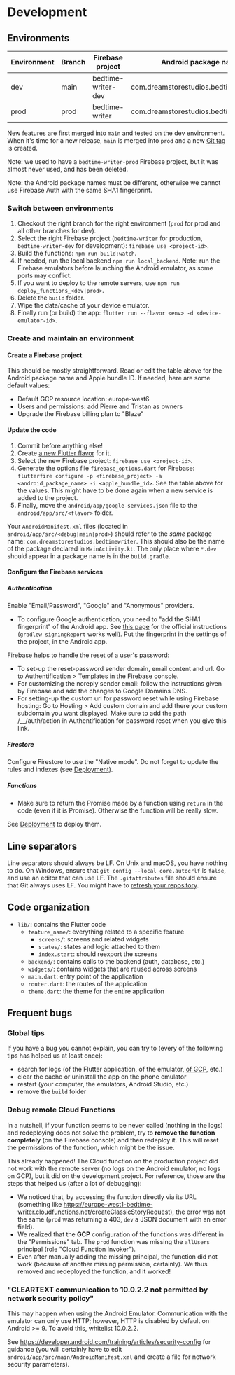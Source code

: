 # Development

## Environments

| Environment | Branch | Firebase project   | Android package name                    | Apple bundle ID                         |
|-------------|--------|--------------------|-----------------------------------------|-----------------------------------------|
| dev         | main   | bedtime-writer-dev | com.dreamstorestudios.bedtimewriter.dev | com.dreamstorestudios.bedtimewriter.dev |
| prod        | prod   | bedtime-writer     | com.dreamstorestudios.bedtimewriter     | com.dreamstorestudios.bedtimewriter     |

New features are first merged into `main` and tested on the dev environment. When it's time for a
new release, `main` is merged into `prod` and a new
[Git tag](https://git-scm.com/book/en/v2/Git-Basics-Tagging) is created.

Note: we used to have a `bedtime-writer-prod` Firebase project, but it was almost never used, and
has been deleted.

Note: the Android package names must be different, otherwise we cannot use Firebase Auth with the
same SHA1 fingerprint.

### Switch between environments

1. Checkout the right branch for the right environment (`prod` for prod and all other branches for dev).
2. Select the right Firebase project (`bedtime-writer` for production, `bedtime-writer-dev` for
   development): `firebase use <project-id>`.
3. Build the functions: `npm run build:watch`.
4. If needed, run the local backend `npm run local_backend`. Note: run the Firebase emulators
   before launching the Android emulator, as some ports may conflict.
5. If you want to deploy to the remote servers, use `npm run deploy_functions_<dev|prod>`.
6. Delete the `build` folder.
7. Wipe the data/cache of your device emulator.
8. Finally run (or build) the app: `flutter run --flavor <env> -d <device-emulator-id>`.

### Create and maintain an environment

#### Create a Firebase project

This should be mostly straightforward. Read or edit the table above for the Android package name and
Apple bundle ID. If needed, here are some default values:
* Default GCP resource location: europe-west6
* Users and permissions: add Pierre and Tristan as owners
* Upgrade the Firebase billing plan to "Blaze"

#### Update the code

1. Commit before anything else!
2. Create [a new Flutter flavor](https://docs.flutter.dev/deployment/flavors) for it.
3. Select the new Firebase project: `firebase use <project-id>`.
4. Generate the options file `firebase_options.dart` for Firebase:
   `flutterfire configure -p <firebase_project> -a <android_package_name> -i <apple_bundle_id>`.
   See the table above for the values. This might have to be done again when a new service is added
   to the project.
5. Finally, move the `android/app/google-services.json` file to the `android/app/src/<flavor>`
   folder.

Your `AndroidManifest.xml` files (located in `android/app/src/<debug|main|prod>`) should refer to
the *same* package name: `com.dreamstorestudios.bedtimewriter`. This should also be the name of the
package declared in `MainActivity.kt`. The only place where `*.dev` should appear in a package name
is in the `build.gradle`.

#### Configure the Firebase services

##### Authentication

Enable "Email/Password", "Google" and "Anonymous" providers.

* To configure Google authentication, you need to "add the SHA1 fingerprint" of the Android
app. See
[this page](https://developers.google.com/android/guides/client-auth#self-signing_your_application)
for the official instructions (`gradlew signingReport` works well). Put the fingerprint in the
settings of the project, in the Android app.

Firebase helps to handle the reset of a user's password:

* To set-up the reset-password sender domain, email content and url. Go to Authentification > Templates in the Firebase console.
* For customizing the noreply sender email: follow the instructions given by Firebase and add the changes to Google Domains DNS.
* For setting-up the custom url for password reset while using Firebase hosting: Go to Hosting > Add custom domain and add there your custom subdomain you want displayed. Make sure to add the path /__/auth/action in Authentification for password reset when you give this link.

##### Firestore

Configure Firestore to use the "Native mode". Do not forget to update the rules and indexes (see
[Deployment](./deployment.md)).

##### Functions

* Make sure to return the Promise made by a function using `return` in the code (even if it is Promise<void>). Otherwise the function will be really slow.

See [Deployment](./deployment.md) to deploy them.

## Line separators

Line separators should always be LF. On Unix and macOS, you have nothing to do. On Windows, ensure
that `git config --local core.autocrlf` is `false`, and use an editor that can use LF. The
`.gitattributes` file should ensure that Git always uses LF. You might have to [refresh your
repository](https://docs.github.com/en/get-started/getting-started-with-git/configuring-git-to-handle-line-endings#refreshing-a-repository-after-changing-line-endings).

## Code organization

* `lib/`: contains the Flutter code
    * `feature_name/`: everything related to a specific feature
        * `screens/`: screens and related widgets
        * `states/`: states and logic attached to them
        * `index.start`: should reexport the screens
    * `backend/`: contains calls to the backend (auth, database, etc.)
    * `widgets/`: contains widgets that are reused across screens
    * `main.dart`: entry point of the application
    * `router.dart`: the routes of the application
    * `theme.dart`: the theme for the entire application

## Frequent bugs

### Global tips

If you have a bug you cannot explain, you can try to (every of the following tips has helped us at
least once):

* search for logs (of the Flutter application, of the emulator,
  [of GCP](https://console.cloud.google.com/logs/), etc.)
* clear the cache or uninstall the app on the phone emulator
* restart (your computer, the emulators, Android Studio, etc.)
* remove the `build` folder

### Debug remote Cloud Functions

In a nutshell, if your function seems to be never called (nothing in the logs) and redeploying does
not solve the problem, try to **remove the function completely** (on the Firebase console) and then
redeploy it. This will reset the permissions of the function, which might be the issue.

This already happened! The Cloud function on the production project did not work with the remote
server (no logs on the Android emulator, no logs on GCP), but it did on the development project. For
reference, those are the steps that helped us (after a lot of debugging):

* We noticed that, by accessing the function directly via its URL (something like
  <https://europe-west1-bedtime-writer.cloudfunctions.net/createClassicStoryRequest>), the error was
  not the same (`prod` was returning a 403, `dev` a JSON document with an error field).
* We realized that the **GCP** configuration of the functions was different in the "Permissions"
  tab. The `prod` function was missing the `allUsers` principal (role "Cloud Function Invoker").
* Even after manually adding the missing principal, the function did not work (because of another
  missing permission, certainly). We thus removed and redeployed the function, and it worked!

### "CLEARTEXT communication to 10.0.2.2 not permitted by network security policy"

This may happen when using the Android Emulator. Communication with the emulator can only use HTTP;
however, HTTP is disabled by default on Android >= 9. To avoid this, whitelist 10.0.2.2.

See <https://developer.android.com/training/articles/security-config> for guidance (you will
certainly have to edit `android/app/src/main/AndroidManifest.xml` and create a file for network
security parameters).
